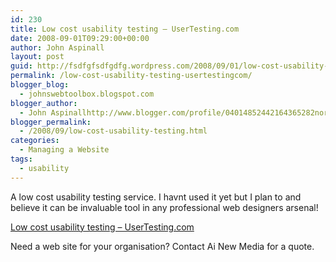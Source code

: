 ```yaml
---
id: 230
title: Low cost usability testing – UserTesting.com
date: 2008-09-01T09:29:00+00:00
author: John Aspinall
layout: post
guid: http://fsdfgfsdfgdfg.wordpress.com/2008/09/01/low-cost-usability-testing-usertestingcom/
permalink: /low-cost-usability-testing-usertestingcom/
blogger_blog:
  - johnswebtoolbox.blogspot.com
blogger_author:
  - John Aspinallhttp://www.blogger.com/profile/04014852442164365282noreply@blogger.com
blogger_permalink:
  - /2008/09/low-cost-usability-testing.html
categories:
  - Managing a Website
tags:
  - usability
---
```

A low cost usability testing service. I havnt used it yet but I plan to and believe it can be invaluable tool in any professional web designers arsenal!

[Low cost usability testing &#8211; UserTesting.com](http://www.usertesting.com/) 

<div class="blogger-post-footer">
  Need a web site for your organisation? Contact Ai New Media for a quote.
</div>
